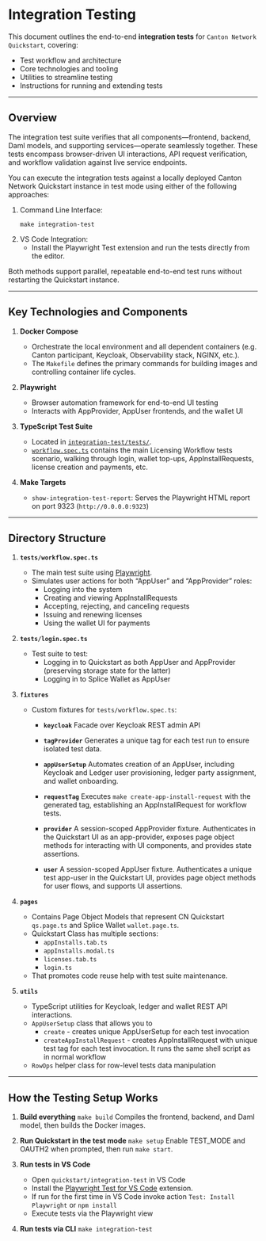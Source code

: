 # Integration Testing

This document outlines the end-to-end **integration tests** for ``Canton Network Quickstart``, covering:

- Test workflow and architecture
- Core technologies and tooling
- Utilities to streamline testing
- Instructions for running and extending tests

---

## Overview

The integration test suite verifies that all components—frontend, backend, Daml models, and supporting services—operate seamlessly together. These tests encompass browser-driven UI interactions, API request verification, and workflow validation against live service endpoints.

You can execute the integration tests against a locally deployed Canton Network Quickstart instance in test mode using either of the following approaches:
1. Command Line Interface:
   ```shell
   make integration-test
   ```
2. VS Code Integration:
   - Install the Playwright Test extension and run the tests directly from the editor.

Both methods support parallel, repeatable end-to-end test runs without restarting the Quickstart instance.

---

## Key Technologies and Components

1. **Docker Compose**
   - Orchestrate the local environment and all dependent containers (e.g. Canton participant, Keycloak, Observability stack, NGINX, etc.).
   - The ``Makefile`` defines the primary commands for building images and controlling container life cycles.

2. **Playwright**
   - Browser automation framework for end-to-end UI testing
   - Interacts with AppProvider, AppUser frontends, and the wallet UI

3. **TypeScript Test Suite**
   - Located in [``integration-test/tests/``](../../quickstart/integration-test/tests/).
   - [``workflow.spec.ts``](../../quickstart/integration-test/tests/workflow.spec.ts) contains the main Licensing Workflow tests scenario, walking through login, wallet top-ups, AppInstallRequests, license creation and payments, etc.

4. **Make Targets**
   - ``show-integration-test-report``: Serves the Playwright HTML report on port 9323 (``http://0.0.0.0:9323``)

---

## Directory Structure

1. **``tests/workflow.spec.ts``**
   - The main test suite using [Playwright](https://playwright.dev/).
   - Simulates user actions for both “AppUser” and “AppProvider” roles:
     - Logging into the system
     - Creating and viewing AppInstallRequests
     - Accepting, rejecting, and canceling requests
     - Issuing and renewing licenses
     - Using the wallet UI for payments

2. **``tests/login.spec.ts``**
   - Test suite to test:
      -  Logging in to Quickstart as both AppUser and AppProvider (preserving storage state for the latter)
      -  Logging in to Splice Wallet as AppUser

3. **``fixtures``**
   -  Custom fixtures for ``tests/workflow.spec.ts``:
      - **``keycloak``**
         Facade over Keycloak REST admin API
         
      - **``tagProvider``**
         Generates a unique tag for each test run to ensure isolated test data.

      - **``appUserSetup``**
         Automates creation of an AppUser, including Keycloak and Ledger user provisioning, ledger party assignment, and wallet onboarding.

      - **``requestTag``**
         Executes ``make create-app-install-request`` with the generated tag, establishing an AppInstallRequest for workflow tests.

      - **``provider``**
         A session-scoped AppProvider fixture. Authenticates in the Quickstart UI as an app-provider, exposes page object methods for interacting with UI components, and provides state assertions.

      - **``user``**
         A session-scoped AppUser fixture. Authenticates a unique test app-user in the Quickstart UI, provides page object methods for user flows, and supports UI assertions.

4. **``pages``**
   - Contains Page Object Models that represent CN Quickstart ``qs.page.ts`` and Splice Wallet ``wallet.page.ts``.
   - Quickstart Class has multiple sections:
      - ``appInstalls.tab.ts``
      - ``appInstalls.modal.ts``
      - ``licenses.tab.ts``
      - ``login.ts``
   - That promotes code reuse help with test suite maintenance.

4. **``utils``**
   - TypeScript utilities for Keycloak, ledger and wallet REST API interactions.
   - ``AppUserSetup`` class that allows you to 
      - ``create`` - creates unique AppUserSetup for each test invocation
      - ``createAppInstallRequest`` - creates AppInstallRequest with unique test tag for each test invocation. It runs the same shell script as in normal workflow
   - ``RowOps`` helper class for row-level tests data manipulation

---

## How the Testing Setup Works


1. **Build everything**
   ``make build`` 
   Compiles the frontend, backend, and Daml model, then builds the Docker images.

2. **Run Quickstart in the test mode**
   ``make setup`` 
   Enable TEST_MODE and OAUTH2 when prompted, then run ``make start``.

3. **Run tests in VS Code**
   - Open ``quickstart/integration-test`` in VS Code
   - Install the [Playwright Test for VS Code](https://marketplace.visualstudio.com/items?itemName=ms-playwright.playwright) extension.
   - If run for the first time in VS Code invoke action ``Test: Install Playwright`` or ``npm install``
   - Execute tests via the Playwright view

4. **Run tests via CLI**
   ``make integration-test``
